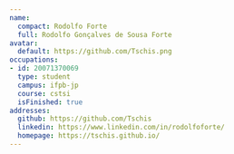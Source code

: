 ```yaml
---
name:
  compact: Rodolfo Forte
  full: Rodolfo Gonçalves de Sousa Forte
avatar:
  default: https://github.com/Tschis.png
occupations:
- id: 20071370069
  type: student
  campus: ifpb-jp
  course: cstsi
  isFinished: true
addresses:
  github: https://github.com/Tschis
  linkedin: https://www.linkedin.com/in/rodolfoforte/
  homepage: https://tschis.github.io/
---
```

